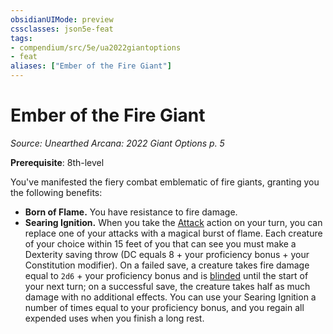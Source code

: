 ```yaml
---
obsidianUIMode: preview
cssclasses: json5e-feat
tags:
- compendium/src/5e/ua2022giantoptions
- feat
aliases: ["Ember of the Fire Giant"]
---
```

# Ember of the Fire Giant
*Source: Unearthed Arcana: 2022 Giant Options p. 5*  

**Prerequisite**: 8th-level

You've manifested the fiery combat emblematic of fire giants, granting you the following benefits:

- **Born of Flame.** You have resistance to fire damage.  
- **Searing Ignition.** When you take the [Attack](/Systems/5e/rules/actions.md#Attack) action on your turn, you can replace one of your attacks with a magical burst of flame. Each creature of your choice within 15 feet of you that can see you must make a Dexterity saving throw (DC equals 8 + your proficiency bonus + your Constitution modifier). On a failed save, a creature takes fire damage equal to `2d6` + your proficiency bonus and is [blinded](/Systems/5e/rules/conditions.md#blinded) until the start of your next turn; on a successful save, the creature takes half as much damage with no additional effects. You can use your Searing Ignition a number of times equal to your proficiency bonus, and you regain all expended uses when you finish a long rest.